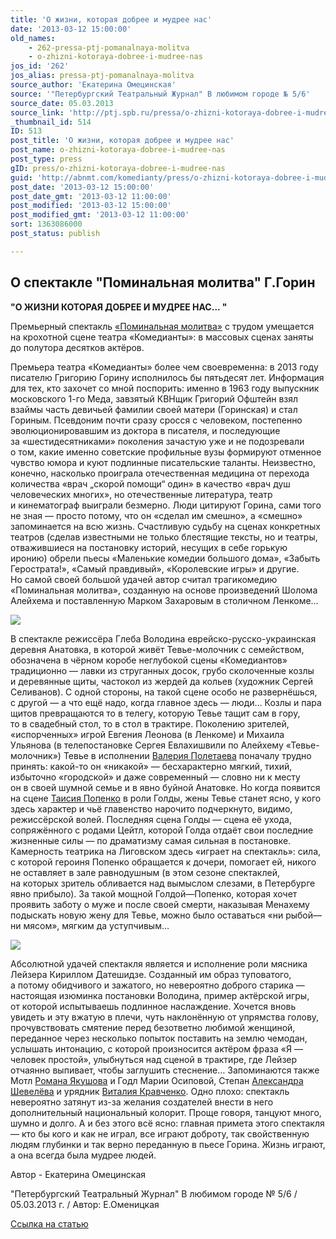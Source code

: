```yaml
---
title: 'О жизни, которая добрее и мудрее нас'
date: '2013-03-12 15:00:00'
old_names:
    - 262-pressa-ptj-pomanalnaya-molitva
    - o-zhizni-kotoraya-dobree-i-mudree-nas
jos_id: '262'
jos_alias: pressa-ptj-pomanalnaya-molitva
source_author: 'Екатерина Омецинская'
source: '"Петербургский Театральный Журнал" В любимом городе № 5/6'
source_date: 05.03.2013
source_link: 'http://ptj.spb.ru/pressa/o-zhizni-kotoraya-dobree-i-mudree-nas/'
_thumbnail_id: 514
ID: 513
post_title: 'О жизни, которая добрее и мудрее нас'
post_name: o-zhizni-kotoraya-dobree-i-mudree-nas
post_type: press
gID: press/o-zhizni-kotoraya-dobree-i-mudree-nas
guid: 'http://abnmt.com/komedianty/press/o-zhizni-kotoraya-dobree-i-mudree-nas'
post_date: '2013-03-12 15:00:00'
post_date_gmt: '2013-03-12 11:00:00'
post_modified: '2013-03-12 15:00:00'
post_modified_gmt: '2013-03-12 11:00:00'
sort: 1363086000
post_status: publish

---
```


## О спектакле "Поминальная молитва" Г.Горин


**"О ЖИЗНИ КОТОРАЯ ДОБРЕЕ И МУДРЕЕ НАС... "**


Премьерный спектакль [«Поминальная молитва»][0] с трудом умещается на крохотной сцене театра «Комедианты»: в массовых сценах заняты до полутора десятков актёров.


Премьера театра «Комедианты» более чем своевременна: в 2013 году писателю Григорию Горину исполнилось бы пятьдесят лет. Информация для тех, кто захочет со мной поспорить: именно в 1963 году выпускник московского 1-го Меда, завзятый КВНщик Григорий Офштейн взял взаймы часть девичьей фамилии своей матери (Горинская) и стал Гориным. Псевдоним почти сразу сросся с человеком, постепенно эволюционировавшим из доктора в писателя, и последующие за «шестидесятниками» поколения зачастую уже и не подозревали о том, какие именно советские профильные вузы формируют отменное чувство юмора и куют подлинные писательские таланты. Неизвестно, конечно, насколько проиграла отечественная медицина от перехода количества «врач „скорой помощи“ один» в качество «врач душ человеческих многих», но отечественные литература, театр и кинематограф выиграли безмерно. Люди цитируют Горина, сами того не зная — просто потому, что он «сделал им смешно», а «смешно» запоминается на всю жизнь. Счастливую судьбу на сценах конкретных театров (сделав известными не только блестящие тексты, но и театры, отважившиеся на постановку историй, несущих в себе горькую иронию) обрели пьесы «Маленькие комедии большого дома», «Забыть Герострата!», «Самый правдивый», «Королевские игры» и другие. Но самой своей большой удачей автор считал трагикомедию «Поминальная молитва», созданную на основе произведений Шолома Алейхема и поставленную Марком Захаровым в столичном Ленкоме…


![](image-01.jpg)


В спектакле режиссёра Глеба Володина еврейско-русско-украинская деревня Анатовка, в которой живёт Тевье-молочник с семейством, обозначена в чёрном коробе неглубокой сцены «Комедиантов» традиционно — лавки из струганных досок, грубо сколоченные козлы и деревянные щиты, частокол из жердей да кольев (художник Сергей Селиванов). С одной стороны, на такой сцене особо не развернёшься, с другой — а что ещё надо, когда главное здесь — люди… Козлы и пара щитов превращаются то в телегу, которую Тевье тащит сам в гору, то в свадебный стол, то в стол в трактире. Поколению зрителей, «испорченных» игрой Евгения Леонова (в Ленкоме) и Михаила Ульянова (в телепостановке Сергея Евлахишвили по Алейхему «Тевье-молочник») Тевье в исполнении [Валерия Полетаева][1] поначалу трудно принять: какой-то он «никакой» — бесхарактерно мягкий, тихий, избыточно «городской» и даже современный — словно ни к месту он в своей шумной семье и в явно буйной Анатовке. Но когда появится на сцене [Таисия Попенко][2] в роли Голды, жены Тевье станет ясно, у кого здесь характер и чьё главенство нарочито подчеркнуто, видимо, режиссёрской волей. Последняя сцена Голды — сцена её ухода, сопряжённого с родами Цейтл, которой Голда отдаёт свои последние жизненные силы — по драматизму самая сильная в постановке. Камерность театрика на Лиговском здесь «играет на спектакль»: сила, с которой героиня Попенко обращается к дочери, помогает ей, никого не оставляет в зале равнодушным (в этом сезоне спектаклей, на которых зритель обливается над вымыслом слезами, в Петербурге явно прибыло). За такой мощной Голдой—Попенко, которая хочет проявить заботу о муже и после своей смерти, наказывая Менахему подыскать новую жену для Тевье, можно было оставаться «ни рыбой—ни мясом», мягким да уступчивым…


![](../retsenziya-eleny-dobryakovoi-o-premernom-spektakle-pominalnaya-molitva/image-01.jpg)


Абсолютной удачей спектакля является и исполнение роли мясника Лейзера Кириллом Датешидзе. Созданный им образ туповатого, а потому обидчивого и зажатого, но невероятно доброго старика — настоящая изюминка постановки Володина, пример актёрской игры, от которой испытываешь подлинное наслаждение. Хочется вновь увидеть и эту вжатую в плечи, чуть наклонённую от упрямства голову, прочувствовать смятение перед безответно любимой женщиной, переданное через несколько попыток поставить на землю чемодан, услышать интонацию, с которой произносится актёром фраза «Я — человек простой», улыбнуться над сценой в трактире, где Лейзер отчаянно выпивает, чтобы заглушить стеснение… Запоминаются также Мотл [Романа Якушова][3] и Годл Марии Осиповой, Степан [Александра Шевелёва][4] и урядник [Виталия Кравченко][5]. Одно плохо: спектакль невероятно затянут из-за желания создателей внести в него дополнительный национальный колорит. Проще говоря, танцуют много, шумно и долго. А и без этого всё ясно: главная примета этого спектакля — кто бы кого и как не играл, все играют доброту, так свойственную людям глубинки и так верно переданную в пьесе Горина. Жизнь играют, а она всегда была мудрее людей.


Автор - Екатерина Омецинская


"Петербургский Театральный Журнал" В любимом городе № 5/6 / 05.03.2013 г. / Автор: Е.Оменицкая


[Ссылка на статью][6]

[0]: ../../performance/pominalnaya-molitva "Поминальная молитва"
[1]: ../../person/valerii-poletaev "Валерий Полетаев"
[2]: ../../person/taisiya-popenko "Таисия Попенко"
[3]: ../../person/roman-yakushov "Роман Якушов"
[4]: ../../person/aleksandr-shevelyov "Александр Шевелёв"
[5]: ../../person/vitalii-kravchenko "Виталий Кравченко"
[6]: http://ptj.spb.ru/pressa/o-zhizni-kotoraya-dobree-i-mudree-nas/